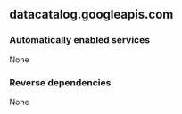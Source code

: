 ## datacatalog.googleapis.com

### Automatically enabled services

None

### Reverse dependencies

None
